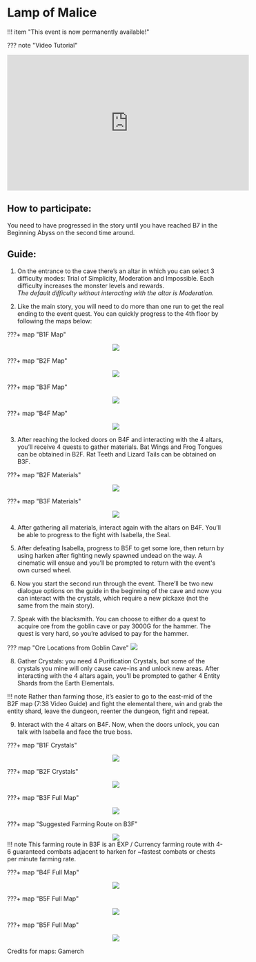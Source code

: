 # Lamp of Malice

!!! item "This event is now permanently available!"

??? note "Video Tutorial"
    <div align="center">
        <iframe width="560" height="315" src="https://www.youtube.com/embed/4u6ZLLGSGf0?si=MH9-7KHUASNoN83h" title="YouTube video player" frameborder="0" allow="accelerometer; autoplay; clipboard-write; encrypted-media; gyroscope; picture-in-picture; web-share" referrerpolicy="strict-origin-when-cross-origin" allowfullscreen></iframe>
    </div>

## How to participate:
You need to have progressed in the story until you have reached B7 in the Beginning Abyss on the second time around.

## Guide:
1. On the entrance to the cave there’s an altar in which you can select 3 difficulty modes: Trial of Simplicity, Moderation and Impossible. Each difficulty increases the monster levels and rewards.   
*The default difficulty without interacting with the altar is Moderation.*  

2. Like the main story, you will need to do more than one run to get the real ending to the event quest. You can quickly progress to the 4th floor by following the maps below:

???+ map "B1F Map"
    <div align="center">
        ![](img/b1f.jpg)
    </div>

???+ map "B2F Map"
    <div align="center">
        ![](img/b2f.jpg)
    </div>

???+ map "B3F Map"
    <div align="center">
        ![](img/b3f.jpg)
    </div>

???+ map "B4F Map"
    <div align="center">
        ![](img/b4f.jpg)
    </div>

3. After reaching the locked doors on B4F and interacting with the 4 altars, you’ll receive 4 quests to gather materials. Bat Wings and Frog Tongues can be obtained in B2F. Rat Teeth and Lizard Tails can be obtained on B3F.

???+ map "B2F Materials"
    <div align="center">
        ![](img/b2f-materials.jpg)
    </div>

???+ map "B3F Materials"
    <div align="center">
        ![](img/b3f-materials.jpg)
    </div>

4. After gathering all materials, interact again with the altars on B4F. You’ll be able to progress to the fight with Isabella, the Seal. 

5. After defeating Isabella, progress to B5F to get some lore, then return by using harken after fighting newly spawned undead on the way. A cinematic will ensue and you’ll be prompted to return with the event's own cursed wheel.

6. Now you start the second run through the event. There’ll be two new dialogue options on the guide in the beginning of the cave and now you can interact with the crystals, which require a new pickaxe (not the same from the main story).

7. Speak with the blacksmith. You can choose to either do a quest to acquire ore from the goblin cave or pay 3000G for the hammer. The quest is very hard, so you’re advised to pay for the hammer.

??? map "Ore Locations from Goblin Cave"
    ![](img/goblin-cave-malice-locations.jpg)

8. Gather Crystals: you need 4 Purification Crystals, but some of the crystals you mine will only cause cave-ins and unlock new areas. After interacting with the 4 altars again, you’ll be prompted to gather 4 Entity Shards from the Earth Elementals. 

!!! note 
    Rather than farming those, it’s easier to go to the east-mid of the B2F map (7:38 Video Guide) and fight the elemental there, win and grab the entity shard, leave the dungeon, reenter the dungeon, fight and repeat.

9. Interact with the 4 altars on B4F. Now, when the doors unlock, you can talk with Isabella and face the true boss.

???+ map "B1F Crystals"
    <div align="center">
        ![](img/b1f-crystals.jpg)
    </div>

???+ map "B2F Crystals"
    <div align="center">
        ![](img/b2f-crystals.jpg)
    </div>

???+ map "B3F Full Map"
    <div align="center">
        ![](img/b3f-full-map.jpg)
    </div>

???+ map "Suggested Farming Route on B3F"
    <div align="center">
        ![](img/b3f-farming-route.jpg)
    </div>
    !!! note 
         This farming route in B3F is an EXP / Currency farming route with 4-6 guaranteed combats adjacent to harken for ~fastest combats or chests per minute farming rate.

???+ map "B4F Full Map"
    <div align="center">
        ![](img/b4f-full-map.jpg)
    </div>

???+ map "B5F Full Map"
    <div align="center">
        ![](img/b5f-full-map.jpg)
    </div>

???+ map "B5F Full Map"
    <div align="center">
        ![](img/b4f-no-combat-farming-route.jpg)
    </div>

Credits for maps: Gamerch
